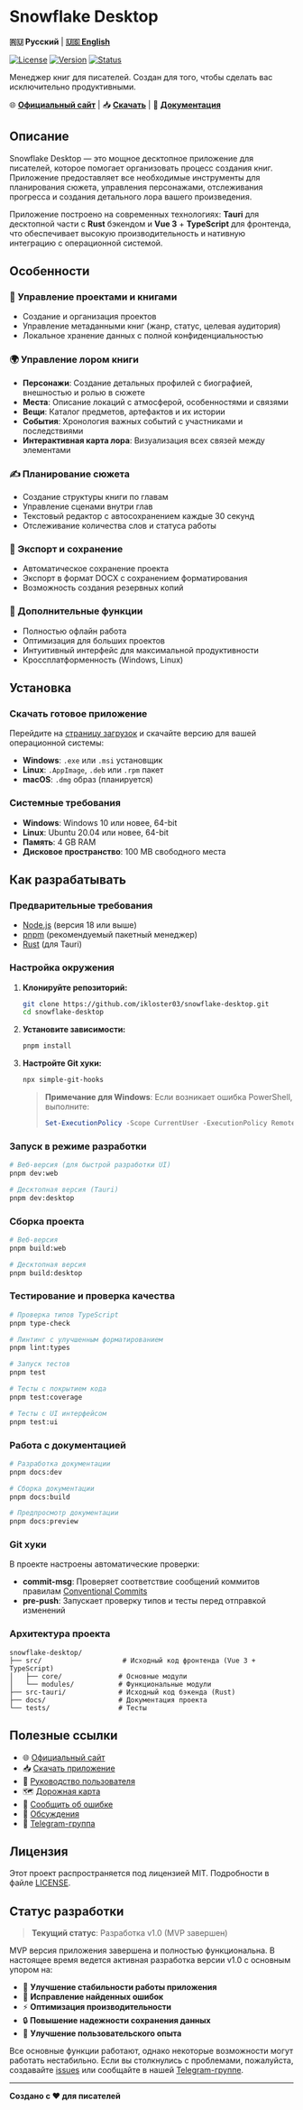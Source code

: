 # Snowflake Desktop

**🇷🇺 Русский** | **[🇺🇸 English](README_EN.md)**

[![License](https://img.shields.io/badge/license-MIT-blue.svg)](LICENSE) [![Version](https://img.shields.io/github/v/release/ikloster03/snowflake-desktop)](https://github.com/ikloster03/snowflake-desktop/releases) [![Status](https://img.shields.io/badge/status-v1%20development-green.svg)](https://snowflake.ikloster.tech)

Менеджер книг для писателей. Создан для того, чтобы сделать вас исключительно продуктивными.

🌐 **[Официальный сайт](https://snowflake.ikloster.tech)** | 📥 **[Скачать](https://snowflake.ikloster.tech/downloads)** | 📖 **[Документация](https://snowflake.ikloster.tech/user-guide)**

## Описание

Snowflake Desktop — это мощное десктопное приложение для писателей, которое помогает организовать процесс создания книг. Приложение предоставляет все необходимые инструменты для планирования сюжета, управления персонажами, отслеживания прогресса и создания детального лора вашего произведения.

Приложение построено на современных технологиях: **Tauri** для десктопной части с **Rust** бэкендом и **Vue 3** + **TypeScript** для фронтенда, что обеспечивает высокую производительность и нативную интеграцию с операционной системой.

## Особенности

### 📖 Управление проектами и книгами
- Создание и организация проектов
- Управление метаданными книг (жанр, статус, целевая аудитория)
- Локальное хранение данных с полной конфиденциальностью

### 🌍 Управление лором книги
- **Персонажи**: Создание детальных профилей с биографией, внешностью и ролью в сюжете
- **Места**: Описание локаций с атмосферой, особенностями и связями
- **Вещи**: Каталог предметов, артефактов и их истории
- **События**: Хронология важных событий с участниками и последствиями
- **Интерактивная карта лора**: Визуализация всех связей между элементами

### ✍️ Планирование сюжета
- Создание структуры книги по главам
- Управление сценами внутри глав
- Текстовый редактор с автосохранением каждые 30 секунд
- Отслеживание количества слов и статуса работы

### 💾 Экспорт и сохранение
- Автоматическое сохранение проекта
- Экспорт в формат DOCX с сохранением форматирования
- Возможность создания резервных копий

### 🔧 Дополнительные функции
- Полностью офлайн работа
- Оптимизация для больших проектов
- Интуитивный интерфейс для максимальной продуктивности
- Кроссплатформенность (Windows, Linux)

## Установка

### Скачать готовое приложение

Перейдите на [страницу загрузок](https://snowflake.ikloster.tech/downloads) и скачайте версию для вашей операционной системы:

- **Windows**: `.exe` или `.msi` установщик
- **Linux**: `.AppImage`, `.deb` или `.rpm` пакет
- **macOS**: `.dmg` образ (планируется)

### Системные требования

- **Windows**: Windows 10 или новее, 64-bit
- **Linux**: Ubuntu 20.04 или новее, 64-bit
- **Память**: 4 GB RAM
- **Дисковое пространство**: 100 MB свободного места

## Как разрабатывать

### Предварительные требования

- [Node.js](https://nodejs.org/) (версия 18 или выше)
- [pnpm](https://pnpm.io/) (рекомендуемый пакетный менеджер)
- [Rust](https://rustup.rs/) (для Tauri)

### Настройка окружения

1. **Клонируйте репозиторий:**
   ```bash
   git clone https://github.com/ikloster03/snowflake-desktop.git
   cd snowflake-desktop
   ```

2. **Установите зависимости:**
   ```bash
   pnpm install
   ```

3. **Настройте Git хуки:**
   ```bash
   npx simple-git-hooks
   ```

   > **Примечание для Windows**: Если возникает ошибка PowerShell, выполните:
   > ```powershell
   > Set-ExecutionPolicy -Scope CurrentUser -ExecutionPolicy RemoteSigned
   > ```

### Запуск в режиме разработки

```bash
# Веб-версия (для быстрой разработки UI)
pnpm dev:web

# Десктопная версия (Tauri)
pnpm dev:desktop
```

### Сборка проекта

```bash
# Веб-версия
pnpm build:web

# Десктопная версия
pnpm build:desktop
```

### Тестирование и проверка качества

```bash
# Проверка типов TypeScript
pnpm type-check

# Линтинг с улучшенным форматированием
pnpm lint:types

# Запуск тестов
pnpm test

# Тесты с покрытием кода
pnpm test:coverage

# Тесты с UI интерфейсом
pnpm test:ui
```

### Работа с документацией

```bash
# Разработка документации
pnpm docs:dev

# Сборка документации
pnpm docs:build

# Предпросмотр документации
pnpm docs:preview
```

### Git хуки

В проекте настроены автоматические проверки:

- **commit-msg**: Проверяет соответствие сообщений коммитов правилам [Conventional Commits](https://www.conventionalcommits.org/)
- **pre-push**: Запускает проверку типов и тесты перед отправкой изменений

### Архитектура проекта

```
snowflake-desktop/
├── src/                    # Исходный код фронтенда (Vue 3 + TypeScript)
│   ├── core/              # Основные модули
│   └── modules/           # Функциональные модули
├── src-tauri/             # Исходный код бэкенда (Rust)
├── docs/                  # Документация проекта
└── tests/                 # Тесты
```

## Полезные ссылки

- 🌐 [Официальный сайт](https://snowflake.ikloster.tech)
- 📥 [Скачать приложение](https://snowflake.ikloster.tech/downloads)
- 📖 [Руководство пользователя](https://snowflake.ikloster.tech/user-guide)
- 🗺️ [Дорожная карта](https://snowflake.ikloster.tech/roadmap)
- 🐛 [Сообщить об ошибке](https://github.com/ikloster03/snowflake-desktop/issues)
- 💬 [Обсуждения](https://github.com/ikloster03/snowflake-desktop/discussions)
- 📱 [Telegram-группа](https://t.me/snowflake_desktop)

## Лицензия

Этот проект распространяется под лицензией MIT. Подробности в файле [LICENSE](LICENSE).

## Статус разработки

> **Текущий статус**: Разработка v1.0 (MVP завершен)

MVP версия приложения завершена и полностью функциональна. В настоящее время ведется активная разработка версии v1.0 с основным упором на:

- 🔧 **Улучшение стабильности работы приложения**
- 🐛 **Исправление найденных ошибок**
- ⚡ **Оптимизация производительности**
- 🔒 **Повышение надежности сохранения данных**
- 🎨 **Улучшение пользовательского опыта**

Все основные функции работают, однако некоторые возможности могут работать нестабильно. Если вы столкнулись с проблемами, пожалуйста, создавайте [issues](https://github.com/ikloster03/snowflake-desktop/issues) или сообщайте в нашей [Telegram-группе](https://t.me/snowflake_desktop).

---

**Создано с ❤️ для писателей**
